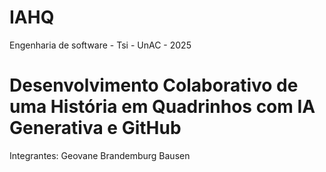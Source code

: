# IAHQ
Engenharia de software - Tsi - UnAC - 2025 
# Desenvolvimento Colaborativo de uma História em Quadrinhos com IA Generativa e GitHub
Integrantes:
Geovane Brandemburg Bausen
